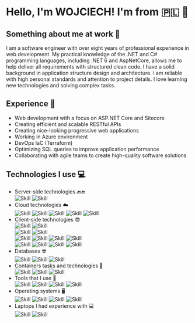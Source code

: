 # Hello, I'm WOJCIECH! I'm from 🇵🇱 👋

## Something about me at work 💼

I am a software engineer with over eight years of professional experience in web development. My practical knowledge of the .NET and C# programming languages, including .NET 6 and AspNetCore, allows me to help deliver all requirements with structured clean code. I have a solid background in application structure design and architecture. I am reliable with high personal standards and attention to project details. I love learning new technologies and solving complex tasks.

## Experience 🚀
- Web development with a focus on ASP.NET Core and Sitecore
- Creating efficient and scalable RESTful APIs
- Creating nice-looking progressive web applications
- Working in Azure environment
- DevOps IaC (Terraform)
- Optimizing SQL queries to improve application performance
- Collaborating with agile teams to create high-quality software solutions

## Technologies I use 💻
- Server-side technologies :back::end:
  <br />
    ![Skill](https://img.shields.io/badge/C%23-239120?style=for-the-badge&logo=c-sharp&logoColor=white)
    ![Skill](https://img.shields.io/badge/.NET-5C2D91?style=for-the-badge&logo=.net&logoColor=white)
- Cloud technologies ☁️
  <br />
    ![Skill](https://img.shields.io/badge/Azure_DevOps-0078D7?style=for-the-badge&logo=azure-devops&logoColor=white)
    ![Skill](https://img.shields.io/badge/Azure_Functions-0062AD?style=for-the-badge&logo=azure-functions&logoColor=white)
    ![Skill](https://img.shields.io/badge/microsoft%20azure-0089D6?style=for-the-badge&logo=microsoft-azure&logoColor=white)
    ![Skill](https://img.shields.io/badge/Terraform-7B42BC?style=for-the-badge&logo=terraform&logoColor=white)
    ![Skill](https://img.shields.io/badge/Vercel-000000?style=for-the-badge&logo=vercel&logoColor=white)
- Client-side technologies 😎
  <br />
    ![Skill](https://img.shields.io/badge/JavaScript-323330?style=for-the-badge&logo=javascript&logoColor=F7DF1E)
    ![Skill](https://img.shields.io/badge/TypeScript-007ACC?style=for-the-badge&logo=typescript&logoColor=white)
  <br />
    ![Skill](https://img.shields.io/badge/HTML5-E34F26?style=for-the-badge&logo=html5&logoColor=white)
    ![Skill](https://img.shields.io/badge/CSS3-1572B6?style=for-the-badge&logo=css3&logoColor=white)
   <br />
    ![Skill](https://img.shields.io/badge/React-20232A?style=for-the-badge&logo=react&logoColor=61DAFB)
    ![Skill](https://img.shields.io/badge/Redux-593D88?style=for-the-badge&logo=redux&logoColor=white)
    ![Skill](https://img.shields.io/badge/next%20js-000000?style=for-the-badge&logo=nextdotjs&logoColor=white)
    ![Skill](https://img.shields.io/badge/Vue%20js-35495E?style=for-the-badge&logo=vuedotjs&logoColor=4FC08D)
   <br />
    ![Skill](https://img.shields.io/badge/Bootstrap-563D7C?style=for-the-badge&logo=bootstrap&logoColor=white)
    ![Skill](https://img.shields.io/badge/axios-671ddf?&style=for-the-badge&logo=axios&logoColor=white)
    ![Skill](https://img.shields.io/badge/Chart%20js-FF6384?style=for-the-badge&logo=chartdotjs&logoColor=white)
    ![Skill](https://img.shields.io/badge/Tailwind_CSS-38B2AC?style=for-the-badge&logo=tailwind-css&logoColor=white)
- Databases ☢️
  <br />
    ![Skill](https://img.shields.io/badge/Microsoft%20SQL%20Server-CC2927?style=for-the-badge&logo=microsoft%20sql%20server&logoColor=white)
    ![Skill](https://img.shields.io/badge/redis-CC0000.svg?&style=for-the-badge&logo=redis&logoColor=white)
    ![Skill](https://img.shields.io/badge/Sqlite-003B57?style=for-the-badge&logo=sqlite&logoColor=white)
- Containers tasks and technologies 🐋
  <br />
    ![Skill](https://img.shields.io/badge/Docker-2CA5E0?style=for-the-badge&logo=docker&logoColor=white)
    ![Skill](https://img.shields.io/badge/Gulp-CF4647?style=for-the-badge&logo=gulp&logoColor=white)
    ![Skill](https://img.shields.io/badge/JWT-000000?style=for-the-badge&logo=JSON%20web%20tokens&logoColor=white)
- Tools that I use 🧰
  <br />
    ![Skill](https://img.shields.io/badge/Visual_Studio-5C2D91?style=for-the-badge&logo=visual%20studio&logoColor=white)
    ![Skill](https://img.shields.io/badge/Visual_Studio_Code-0078D4?style=for-the-badge&logo=visual%20studio%20code&logoColor=white)
    ![Skill](https://img.shields.io/badge/Notepad++-90E59A.svg?style=for-the-badge&logo=notepad%2B%2B&logoColor=black)
    ![Skill](https://img.shields.io/badge/Postman-FF6C37?style=for-the-badge&logo=Postman&logoColor=white)
- Operating systems 🖥️
   <br />
    ![Skill](https://img.shields.io/badge/Microsoft-666666?style=for-the-badge&logo=microsoft&logoColor=white)
    ![Skill](https://img.shields.io/badge/iOS-000000?style=for-the-badge&logo=ios&logoColor=white)
    ![Skill](https://img.shields.io/badge/mac%20os-000000?style=for-the-badge&logo=apple&logoColor=white)
    ![Skill](https://img.shields.io/badge/Windows-0078D6?style=for-the-badge&logo=windows&logoColor=white)
- Laptops I had experience with 💻
  <br />
    ![Skill](https://img.shields.io/badge/lenovo%20laptop-E2231A?style=for-the-badge&logo=lenovo&logoColor=white)
    ![Skill](https://img.shields.io/badge/Apple%20laptop-333333?style=for-the-badge&logo=apple&logoColor=white)


<!--
<table style="background-color: #f0f0f0;">
  <tr>
    <td>
      <a href="https://github.com/mrVietus">
        <img height=200 align="center" src="https://github-readme-stats.vercel.app/api/top-langs?username=mrVietus&layout=compact&langs_count=8&card_width=320&theme=dracula" />
      </a>
    </td>
  </tr>
</table>

<!--
**mrVietus/mrVietus** is a ✨ _special_ ✨ repository because its `README.md` (this file) appears on your GitHub profile.

Here are some ideas to get you started:

- 🔭 I’m currently working on ...
- 🌱 I’m currently learning ...
- 👯 I’m looking to collaborate on ...
- 🤔 I’m looking for help with ...
- 💬 Ask me about ...
- 📫 How to reach me: ...
- 😄 Pronouns: ...
- ⚡ Fun fact: ...
-->

